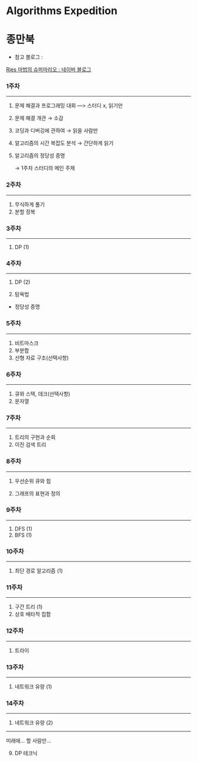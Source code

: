 # Algorithms Expedition

# 종만북

- 참고 블로그 :

[Ries 마법의 슈퍼마리오 : 네이버 블로그](https://m.blog.naver.com/PostList.naver?blogId=kks227)

### **1주차**

---

1. 문제 해결과 프로그래밍 대회 —> 스터디 x, 읽기만
2. 문제 해결 개관 → 소감
3. 코딩과 디버깅에 관하여 → 읽을 사람만
4. 알고리즘의 시간 복잡도 분석 → 간단하게 읽기
5. 알고리즘의 정당성 증명
    
    → 1주차 스터디의 메인 주제
    
	
### **2주차**

---

1. 무식하게 풀기
2. 분할 정복

### **3주차**

---

1. DP (1)

### **4주차**

---

1. DP (2)

11. 탐욕법

- 정당성 증명

### **5주차**

---

1. 비트마스크
2. 부분합
3. 선형 자료 구조(선택사항)

### **6주차**

---

1. 큐와 스택, 데크(선택사항)
2. 문자열

### **7주차**

---

1. 트리의 구현과 순회
2. 이진 검색 트리

### **8주차**

---

1. 우선순위 큐와 힙

27. 그래프의 표현과 정의

### **9주차**

---

1. DFS (1)
2. BFS (1)

### **10주차**

---

1. 최단 경로 알고리즘 (1)

### **11주차**

---

1. 구간 트리 (1)
2. 상호 배타적 집합

### **12주차**

---

1. 트라이

### **13주차**

---

1. 네트워크 유량 (1)

### **14주차**

---

1. 네트워크 유량 (2)

---

미래에… 할 사람만…

9. DP 테크닉
